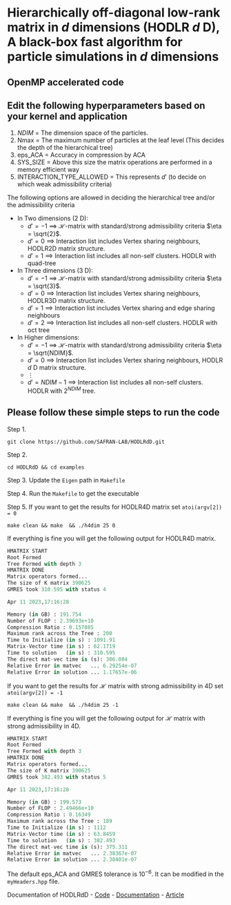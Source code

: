 # Hierarchically off-diagonal low-rank matrix in $d$ dimensions (HODLR $d$ D), A black-box fast algorithm for particle simulations in $d$ dimensions

## OpenMP accelerated code 

## Edit the following hyperparameters based on your kernel and application

1) $NDIM$ = The dimension space of the particles.  
1) Nmax = The maximum number of particles at the leaf level (This decides the depth of the hierarchical tree)  
3) eps_ACA = Accuracy in compression by ACA  
4) SYS_SIZE = Above this size the matrix operations are performed in a memory efficient way
5) INTERACTION_TYPE_ALLOWED = This represents $d'$ (to decide on which weak admissibility criteria)

The following options are allowed in deciding the hierarchical tree and/or the admissibility criteria

- In Two dimensions ($2$ D):  
  - $d' = -1$ $\implies$ $\mathcal{H}$-matrix with standard/strong admissibility criteria $\eta = \sqrt{2}$.
  - $d' = 0$ $\implies$ Interaction list includes Vertex sharing neighbours, HODLR2D matrix structure.
  - $d' = 1$ $\implies$ Interaction list includes all non-self clusters. HODLR with quad-tree
- In Three dimensions ($3$ D):
  - $d' = -1$ $\implies$ $\mathcal{H}$-matrix with standard/strong admissibility criteria $\eta = \sqrt{3}$.
  - $d' = 0$ $\implies$ Interaction list includes Vertex sharing neighbours, HODLR3D matrix structure.
  - $d' = 1$ $\implies$ Interaction list includes Vertex sharing and edge sharing neighbours
  - $d' = 2$ $\implies$ Interaction list includes all non-self clusters. HODLR with oct tree
- In Higher dimensions:
  - $d' = -1$ $\implies$ $\mathcal{H}$-matrix with standard/strong admissibility criteria $\eta = \sqrt{NDIM}$.
  - $d' = 0$ $\implies$ Interaction list includes Vertex sharing neighbours, HODLR $d$ D matrix structure.
  - $\vdots$
  - $d' = NDIM-1$ $\implies$ Interaction list includes all non-self clusters. HODLR with $2^{NDIM}$ tree.

## Please follow these simple steps to run the code

Step 1.

```
git clone https://github.com/SAFRAN-LAB/HODLRdD.git
```

Step 2.

```
cd HODLRdD && cd examples
```

Step 3.
Update the `Eigen` path in `Makefile`

Step 4.
Run the `Makefile` to get the executable

Step 5.
If you want to get the results for HODLR4D matrix set `atoi(argv[2]) = 0`

```
make clean && make  && ./h4dim 25 0
```

If everything is fine you will get the following output for HODLR4D matrix.

```python
HMATRIX START
Root Formed
Tree Formed with depth 3
HMATRIX DONE
Matrix operators formed...
The size of K matrix 390625
GMRES took 310.595 with status 4

Apr 11 2023,17:16:28

Memory (in GB) : 191.754
Number of FLOP : 2.39693e+10
Compression Ratio : 0.157085
Maximum rank across the Tree : 200
Time to Initialize (in s) : 1091.91
Matrix-Vector time (in s) : 62.1719
Time to solution   (in s) : 310.595
The direct mat-vec time is (s): 386.084
Relative Error in matvec   ... 6.29254e-07
Relative Error in solution ... 1.17657e-06
```

If you want to get the results for $\mathcal{H}$ matrix with strong admissibility in 4D set `atoi(argv[2]) = -1`

```
make clean && make  && ./h4dim 25 -1
```

If everything is fine you will get the following output for $\mathcal{H}$ matrix with strong admissibility in 4D.

```python
HMATRIX START
Root Formed
Tree Formed with depth 3
HMATRIX DONE
Matrix operators formed...
The size of K matrix 390625
GMRES took 382.493 with status 5

Apr 11 2023,17:16:28

Memory (in GB) : 199.573
Number of FLOP : 2.49466e+10
Compression Ratio : 0.16349
Maximum rank across the Tree : 189
Time to Initialize (in s) : 1112
Matrix-Vector time (in s) : 63.8459
Time to solution   (in s) : 382.493
The direct mat-vec time is (s): 375.311
Relative Error in matvec   ... 2.38367e-07
Relative Error in solution ... 2.38401e-07
```

The default eps_ACA and GMRES tolerance is $10^{-6}$. It can be modified in the `myHeaders.hpp` file.


Documentation of HODLRdD 
    - [Code](https://github.com/SAFRAN-LAB/HODLRdD)
    - [Documentation](https://github.com/RiteshKhan/HODLRdD)
    - [Article](https://arxiv.org/pdf/2209.05819)

